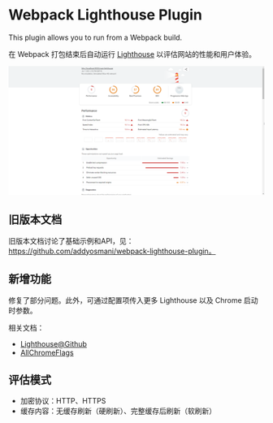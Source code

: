# Webpack Lighthouse Plugin

This plugin allows you to run  from a Webpack build.

在 Webpack 打包结束后自动运行 [Lighthouse](https://github.com/googlechrome/lighthouse) 以评估网站的性能和用户体验。

![](./assets/2021-01-07-15-21-00.png)

## 旧版本文档

旧版本文档讨论了基础示例和API，见：https://github.com/addyosmani/webpack-lighthouse-plugin。

## 新增功能

修复了部分问题。此外，可通过配置项传入更多 Lighthouse 以及 Chrome 启动时参数。

相关文档：

* [Lighthouse@Github](https://github.com/GoogleChrome/lighthouse)
* [AllChromeFlags](https://peter.sh/experiments/chromium-command-line-switches)

## 评估模式

* 加密协议：HTTP、HTTPS
* 缓存内容：无缓存刷新（硬刷新）、完整缓存后刷新（软刷新）
